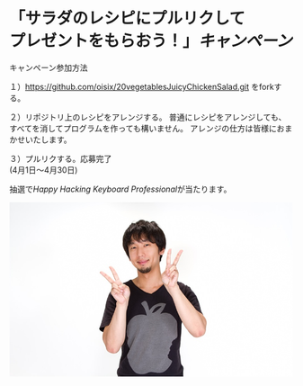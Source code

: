# 「サラダのレシピにプルリクして<br>プレゼントをもらおう！」*キャンペーン*  

キャンペーン参加方法

１）https://github.com/oisix/20vegetablesJuicyChickenSalad.git をforkする。

２）リポジトリ上のレシピをアレンジする。
普通にレシピをアレンジしても、すべてを消してプログラムを作っても構いません。
アレンジの仕方は皆様におまかせいたします。

３）プルリクする。応募完了  
(4月1日～4月30日)

抽選で*Happy Hacking Keyboard Professional*が当たります。

![喜ぶ当選者](/img/喜ぶ.jpg)
